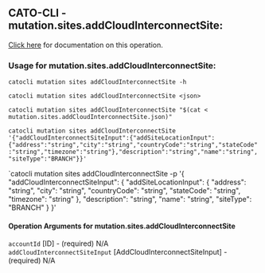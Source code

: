 
## CATO-CLI - mutation.sites.addCloudInterconnectSite:
[Click here](https://api.catonetworks.com/documentation/#mutation-mutation.sites.addCloudInterconnectSite) for documentation on this operation.

### Usage for mutation.sites.addCloudInterconnectSite:

`catocli mutation sites addCloudInterconnectSite -h`

`catocli mutation sites addCloudInterconnectSite <json>`

`catocli mutation sites addCloudInterconnectSite "$(cat < mutation.sites.addCloudInterconnectSite.json)"`

`catocli mutation sites addCloudInterconnectSite '{"addCloudInterconnectSiteInput":{"addSiteLocationInput":{"address":"string","city":"string","countryCode":"string","stateCode":"string","timezone":"string"},"description":"string","name":"string","siteType":"BRANCH"}}'`

`catocli mutation sites addCloudInterconnectSite -p '{
    "addCloudInterconnectSiteInput": {
        "addSiteLocationInput": {
            "address": "string",
            "city": "string",
            "countryCode": "string",
            "stateCode": "string",
            "timezone": "string"
        },
        "description": "string",
        "name": "string",
        "siteType": "BRANCH"
    }
}'


#### Operation Arguments for mutation.sites.addCloudInterconnectSite ####

`accountId` [ID] - (required) N/A    
`addCloudInterconnectSiteInput` [AddCloudInterconnectSiteInput] - (required) N/A    
